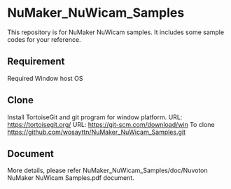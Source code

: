# NuMaker_NuWicam_Samples

  This repository is for NuMaker NuWicam samples. It includes some sample codes for your reference.

## Requirement

  Required Window host OS

## Clone

Install TortoiseGit and git program for window platform.
   URL: https://tortoisegit.org/
   URL: https://git-scm.com/download/win 
   To clone https://github.com/wosayttn/NuMaker_NuWicam_Samples.git

## Document

More details, please refer NuMaker_NuWicam_Samples/doc/Nuvoton NuMaker NuWicam Samples.pdf document.
